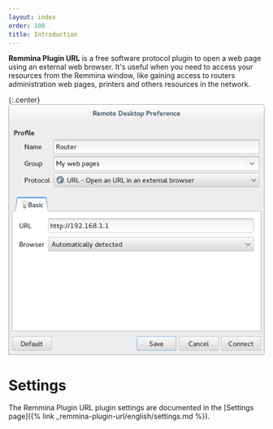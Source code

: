 ```yaml
---
layout: index
order: 100
title: Introduction
---
```

**Remmina Plugin URL** is a free software protocol plugin to open a web page
using an external web browser.
It's useful when you need to access your resources from the Remmina window,
like gaining access to routers administration web pages, printers and others
resources in the network.

{:.center}
![General Settings](/resources/remmina-plugin-url/archive/latest/english/general.png)

# Settings

The Remmina Plugin URL plugin settings are documented in the
[Settings page]({% link _remmina-plugin-url/english/settings.md %}).
